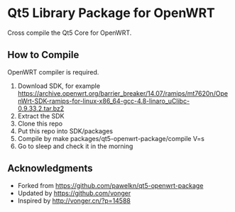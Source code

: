# Qt5 Library Package for OpenWRT

Cross compile the Qt5 Core for OpenWRT.

## How to Compile

OpenWRT compiler is required.

1. Download SDK, for example https://archive.openwrt.org/barrier_breaker/14.07/ramips/mt7620n/OpenWrt-SDK-ramips-for-linux-x86_64-gcc-4.8-linaro_uClibc-0.9.33.2.tar.bz2  
2. Extract the SDK  
3. Clone this repo  
4. Put this repo into SDK/packages  
5. Compile by make packages/qt5-openwrt-package/compile V=s  
6. Go to sleep and check it in the morning  

## Acknowledgments

* Forked from https://github.com/pawelkn/qt5-openwrt-package  
* Updated by https://github.com/vonger  
* Inspired by http://vonger.cn/?p=14588  
